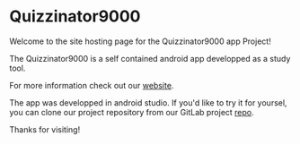 # Quizzinator9000

Welcome to the site hosting page for the Quizzinator9000 app Project!

The Quizzinator9000 is a self contained android app developped as a study tool.

For more information check out our [website](https://luc-miron.github.io/Quizzinator9000/).

The app was developped in android studio. If you'd like to try it for yoursel, you can clone our project repository from our GitLab project [repo](https://code.cs.umanitoba.ca/comp3350-winter2023/a01-g02-quizzinator9000).

Thanks for visiting!
